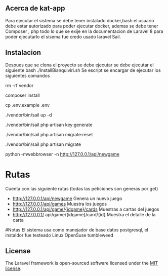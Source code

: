 
## Acerca de kat-app

Para ejecutar  el sistema se debe tener instalado docker,bash el usuario debe estar autorizado para 
poder ejecutar docker, ademas se debe tener Composer , php todo lo  que se exije en la 
documentacion de Laravel 8 para poder ejecutarlo el sisema fue credo usado laravel Sail.

## Instalacion 

Despues que se clona el proyecto se debe ejecutar se debe ejecutar el siguiente bash
./InstallBianquiviri.sh
Se escript  se encargar de ejecutar los siguientes comandos

rm -rf vendor

composer install

cp .env.example .env

./vendor/bin/sail up -d

./vendor/bin/sail php artisan key:generate

./vendor/bin/sail php artisan migrate:reset

./vendor/bin/sail php artisan migrate

python -mwebbrowser -n http://127.0.0.1/api/newgame

# Rutas
Cuenta con las siguiente rutas (todas las peticiones son generas por get)
- http://127.0.0.1/api/newgame   Genera un nuevo juego 
- http://127.0.0.1/api/games     Muestra los juegos
- http://127.0.0.1/api/game/{idgame}/cards    Muestras a cartas del juegos
- http://127.0.0.1/ api/game/{idgame}/card/{id}      Muestra el detalle de la carta

#Notas 
    El sistema usa como manejador de base datos postgresql, el instaldor fue testeado Linux 
    OpenSuse tumbleweed
## License

The Laravel framework is open-sourced software licensed under the [MIT license](https://opensource.org/licenses/MIT).
